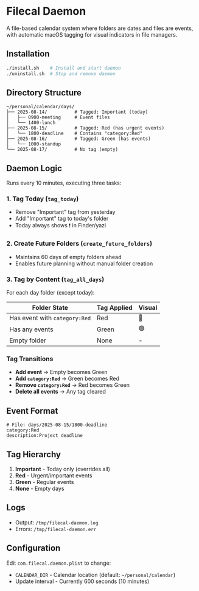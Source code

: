 # Filecal Daemon

A file-based calendar system where folders are dates and files are events, with automatic macOS tagging for visual indicators in file managers.

## Installation

```bash
./install.sh    # Install and start daemon
./uninstall.sh  # Stop and remove daemon
```

## Directory Structure

```
~/personal/calendar/days/
├── 2025-08-14/          # Tagged: Important (today)
│   ├── 0900-meeting     # Event files
│   └── 1400-lunch
├── 2025-08-15/          # Tagged: Red (has urgent events)
│   └── 1800-deadline    # Contains "category:Red"
├── 2025-08-16/          # Tagged: Green (has events)
│   └── 1000-standup
└── 2025-08-17/          # No tag (empty)
```

## Daemon Logic

Runs every 10 minutes, executing three tasks:

### 1. Tag Today (`tag_today`)
- Remove "Important" tag from yesterday
- Add "Important" tag to today's folder
- Today always shows ❗ in Finder/yazi

### 2. Create Future Folders (`create_future_folders`)
- Maintains 60 days of empty folders ahead
- Enables future planning without manual folder creation

### 3. Tag by Content (`tag_all_days`)
For each day folder (except today):

| Folder State | Tag Applied | Visual |
|-------------|------------|--------|
| Has event with `category:Red` | Red | 🔴 |
| Has any events | Green | 🟢 |
| Empty folder | None | - |

### Tag Transitions
- **Add event** → Empty becomes Green
- **Add `category:Red`** → Green becomes Red  
- **Remove `category:Red`** → Red becomes Green
- **Delete all events** → Any tag cleared

## Event Format

```
# File: days/2025-08-15/1800-deadline
category:Red
description:Project deadline
```

## Tag Hierarchy

1. **Important** - Today only (overrides all)
2. **Red** - Urgent/important events
3. **Green** - Regular events  
4. **None** - Empty days

## Logs

- Output: `/tmp/filecal-daemon.log`
- Errors: `/tmp/filecal-daemon.err`

## Configuration

Edit `com.filecal.daemon.plist` to change:
- `CALENDAR_DIR` - Calendar location (default: `~/personal/calendar`)
- Update interval - Currently 600 seconds (10 minutes)